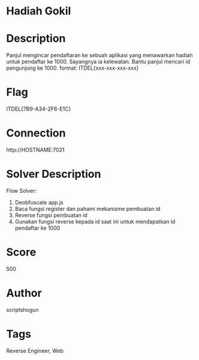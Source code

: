 # Hadiah Gokil
# Description
Panjul mengincar pendaftaran ke sebuah aplikasi yang menawarkan hadiah untuk pendaftar ke 1000. Sayangnya ia kelewatan. Bantu panjul mencari id pengunjung ke 1000.
format: ITDEL{xxx-xxx-xxx-xxx}

# Flag
ITDEL{7B9-A34-2F6-E1C}

# Connection
http://HOSTNAME:7021

# Solver Description
Flow Solver:
1. Deobfuscate app.js
2. Baca fungsi register dan pahami mekanisme pembuatan id
3. Reverse fungsi pembuatan id
4. Gunakan fungsi reverse kepada id saat ini untuk mendapatkan id pendaftar ke 1000

# Score
500

# Author
scriptshogun

# Tags
Reverse Engineer, Web